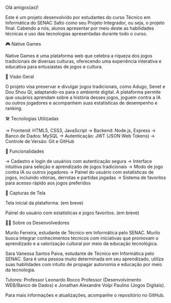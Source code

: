 Olá amigos(as)!

Este é um projeto desenvolvido por estudantes do curso Técnico em Informática do SENAC Salto como seu Projeto Integrador, ou seja, o projeto final. Cabendo a nós, alunos apresentar por meio deste as habilidades técnicas e uso das tecnologias apresentadas durante todo o curso.

🎮 Native Games

Native Games é uma plataforma web que celebra a riqueza dos jogos tradicionais de diversas culturas, oferecendo uma experiência interativa e educativa para entusiastas de jogos e cultura.

🌟 Visão Geral

O projeto visa preservar e divulgar jogos tradicionais, como Adugo, Senet e Dou Shou Qi, adaptando-os para o ambiente digital. A plataforma permite que usuários aprendam sobre a história desses jogos, joguem contra a IA ou outros jogadores e acompanhem suas estatísticas de desempenho e ranking.

🛠️ Tecnologias Utilizadas

-> Frontend: HTML5, CSS3, JavaScript
-> Backend: Node.js, Express
-> Banco de Dados: MySQL
-> Autenticação: JWT (JSON Web Tokens)
-> Controle de Versão: Git e GitHub

🚀 Funcionalidades

-> Cadastro e login de usuários com autenticação segura
-> Interface intuitiva para seleção e aprendizado de jogos tradicionais
-> Modo de jogo contra IA ou outros jogadores
-> Painel do usuário com estatísticas de jogos, incluindo vitórias, derrotas e partidas jogadas
-> Sistema de favoritos para acesso rápido aos jogos preferidos

📸 Capturas de Tela

Tela inicial da plataforma. (em breve)

Painel do usuário com estatísticas e jogos favoritos. (em breve)

🧑‍💻 Sobre os Desenvolvedores

Murilo Ferreira, estudante de Técnico em Informática pelo SENAC. Murilo busca integrar conhecimentos técnicos com iniciativas que promovam o aprendizado e a valorização cultural por meio da educação tecnológica.

Sara Vanessa Santos Paiva, estudante de Técnico em Informática pelo SENAC. Sara é uma pessoa muito determinada em seu aprendizado, utiliza suas habilidades com intuito de propagar autonomia e educação por meio da tecnologia.   

Tutores: Professor Leonardo Rocco Professor (Desenvolvimento WEB/Banco de Dados) e Jonathan Alexandre Volpi Paulino (Jogos Digitais).

Para mais informações e atualizações, acompanhe o repositório no GitHub.